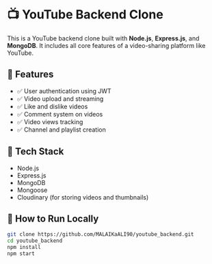 # 📺 YouTube Backend Clone

This is a YouTube backend clone built with **Node.js**, **Express.js**, and **MongoDB**. It includes all core features of a video-sharing platform like YouTube.

## 🌟 Features

- ✅ User authentication using JWT
- ✅ Video upload and streaming
- ✅ Like and dislike videos
- ✅ Comment system on videos
- ✅ Video views tracking
- ✅ Channel and playlist creation

## 🧰 Tech Stack

- Node.js
- Express.js
- MongoDB
- Mongoose
- Cloudinary (for storing videos and thumbnails)

## 🚀 How to Run Locally

```bash
git clone https://github.com/MALAIKaALI90/youtube_backend.git
cd youtube_backend
npm install
npm start
